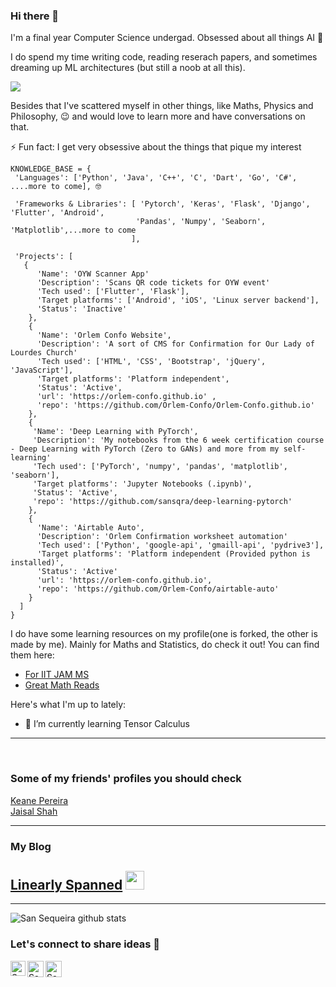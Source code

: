 ### Hi there 👋

I'm a final year Computer Science undergad. Obsessed about all things AI 🤖

I do spend my time writing code, reading reserach papers, and sometimes dreaming up ML architectures (but still a noob at all this). 

<img src="https://github.com/TheDudeThatCode/TheDudeThatCode/blob/master/Assets/Developer.gif" size=190px>

Besides that I've scattered myself in other things, like Maths, Physics and Philosophy, 😉 and would love to learn more and have conversations on that.

⚡ Fun fact: I get very obsessive about the things that pique my interest

```
KNOWLEDGE_BASE = {
 'Languages': ['Python', 'Java', 'C++', 'C', 'Dart', 'Go', 'C#', ....more to come], 🤓
 
 'Frameworks & Libraries': [ 'Pytorch', 'Keras', 'Flask', 'Django', 'Flutter', 'Android',
                            'Pandas', 'Numpy', 'Seaborn', 'Matplotlib',...more to come
                           ],
 
 'Projects': [
   {
      'Name': 'OYW Scanner App'
      'Description': 'Scans QR code tickets for OYW event'
      'Tech used': ['Flutter', 'Flask'],
      'Target platforms': ['Android', 'iOS', 'Linux server backend'],
      'Status': 'Inactive'
    },
    {
      'Name': 'Orlem Confo Website',
      'Description': 'A sort of CMS for Confirmation for Our Lady of Lourdes Church'
      'Tech used': ['HTML', 'CSS', 'Bootstrap', 'jQuery', 'JavaScript'],
      'Target platforms': 'Platform independent',
      'Status': 'Active',
      'url': 'https://orlem-confo.github.io' ,
      'repo': 'https://github.com/Orlem-Confo/Orlem-Confo.github.io'
    },
    {
     'Name': 'Deep Learning with PyTorch',
     'Description': 'My notebooks from the 6 week certification course - Deep Learning with PyTorch (Zero to GANs) and more from my self-learning'
     'Tech used': ['PyTorch', 'numpy', 'pandas', 'matplotlib', 'seaborn'],
     'Target platforms': 'Jupyter Notebooks (.ipynb)',
     'Status': 'Active',
     'repo': 'https://github.com/sansqra/deep-learning-pytorch'
    },
    {
      'Name': 'Airtable Auto',
      'Description': 'Orlem Confirmation worksheet automation'
      'Tech used': ['Python', 'google-api', 'gmaill-api', 'pydrive3'],
      'Target platforms': 'Platform independent (Provided python is installed)',
      'Status': 'Active'
      'url': 'https://orlem-confo.github.io',
      'repo': 'https://github.com/Orlem-Confo/airtable-auto'
    }
  ]
}
```

I do have some learning resources on my profile(one is forked, the other is made by me). Mainly for Maths and Statistics, do check it out!
You can find them here: <br>
- <a href="https://github.com/sansqra/mathStatsResources">For IIT JAM MS</a> <br>
- <a href="https://github.com/sansqra/awesome-math">Great Math Reads</a>

Here's what I'm up to lately:
- 🌱 I’m currently learning Tensor Calculus

<hr><br>

### Some of my friends' profiles you should check
<a href="https://github.com/keane3pereira">Keane Pereira</a> <br>
<a href="https://github.com/jaisal1311">Jaisal Shah</a>

<hr>

### My Blog
## <a href="https://linearlyspanned.wordpress.com/">Linearly Spanned</a> <img src="https://github.com/TheDudeThatCode/TheDudeThatCode/blob/master/Assets/Mario_Hello_Big.gif" width="30px">

<hr>

![San Sequeira github stats](https://github-readme-stats.vercel.app/api?username=sansqra&show_icons=true&title_color=fff&icon_color=79ff97&text_color=9f9f9f&bg_color=151515&hide=["prs"])

### Let's connect to share ideas 🎉


<a href="https://www.linkedin.com/in/san-sequeira-3b366b1aa/">
    <img align="left" alt="San Sequeira | Linkedin" width="24px" src="https://github.com/TheDudeThatCode/TheDudeThatCode/blob/master/Assets/Linkedin.svg" />
 </a>
<a href="https://twitter.com/sansqra">
    <img align="left" alt="San Sequeira | Twitter" width="26px" src="https://github.com/TheDudeThatCode/TheDudeThatCode/blob/master/Assets/Twitter.svg" />
  </a>
  <a href="mailto:sanlukesqra@gmail.com">
    <img align="left" alt="San Sequeira | Gmail" width="26px" src="https://github.com/TheDudeThatCode/TheDudeThatCode/blob/master/Assets/Gmail.svg" />
  </a>
